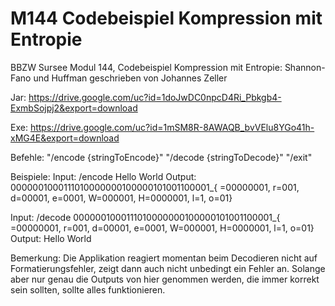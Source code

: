 # M144 Codebeispiel Kompression mit Entropie

BBZW Sursee Modul 144, Codebeispiel Kompression mit Entropie: Shannon-Fano und Huffman
geschrieben von Johannes Zeller

Jar: https://drive.google.com/uc?id=1doJwDC0npcD4Ri_Pbkgb4-ExmbSojpj2&export=download

Exe: https://drive.google.com/uc?id=1mSM8R-8AWAQB_bvVElu8YGo41h-xMG4E&export=download

Befehle:
  "/encode {stringToEncode}"
  "/decode {stringToDecode}"
  "/exit"
  
Beispiele:
Input:
/encode Hello World
Output:
0000001000111010000000100000101001100001_{ =00000001, r=001, d=00001, e=0001, W=000001, H=0000001, l=1, o=01}


Input:
/decode 0000001000111010000000100000101001100001_{ =00000001, r=001, d=00001, e=0001, W=000001, H=0000001, l=1, o=01}
Output:
Hello World
    
Bemerkung: Die Applikation reagiert momentan beim Decodieren nicht auf Formatierungsfehler, zeigt dann auch nicht unbedingt ein Fehler an. Solange aber nur genau die Outputs von hier genommen werden, die immer korrekt sein sollten, sollte alles funktionieren.
